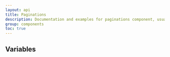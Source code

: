 ```yaml
---
layout: api
title: Paginations
description: Documentation and examples for paginations component, usually used for indicate a series of related content exists across multiple pages.
group: components
toc: true
---
```



## Variables